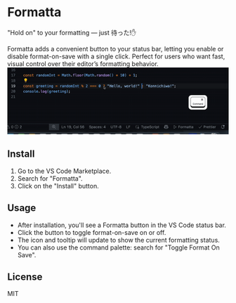 # Formatta

"Hold on" to your formatting — just 待った!✋

Formatta adds a convenient button to your status bar, letting you enable or disable format-on-save with a single click. Perfect for users who want fast, visual control over their editor’s formatting behavior.
![Demo](./demo.gif)

## Install

1. Go to the VS Code Marketplace.
2. Search for "Formatta".
3. Click on the "Install" button.

## Usage

- After installation, you'll see a Formatta button in the VS Code status bar.
- Click the button to toggle format-on-save on or off.
- The icon and tooltip will update to show the current formatting status.
- You can also use the command palette: search for "Toggle Format On Save".

## License

MIT
